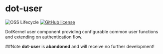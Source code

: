 # dot-user

![OSS Lifecycle](https://img.shields.io/osslifecycle/dotkernel/dot-user)
[![GitHub license](https://img.shields.io/github/license/dotkernel/dot-user)](https://github.com/dotkernel/dot-user/blob/2.0/LICENSE.md)

DotKernel user component providing configurable common user functions and extending on authentication flow.

##Note
**dot-user** is **abandoned** and will receive no further development!
